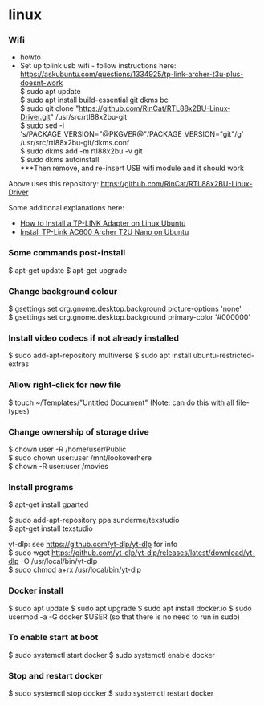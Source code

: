 # linux

### Wifi

- howto
- Set up tplink usb wifi - follow instructions here: https://askubuntu.com/questions/1334925/tp-link-archer-t3u-plus-doesnt-work  
$ sudo apt update  
$ sudo apt install build-essential git dkms bc  
$ sudo git clone "https://github.com/RinCat/RTL88x2BU-Linux-Driver.git" /usr/src/rtl88x2bu-git  
$ sudo sed -i 's/PACKAGE_VERSION="@PKGVER@"/PACKAGE_VERSION="git"/g' /usr/src/rtl88x2bu-git/dkms.conf  
$ sudo dkms add -m rtl88x2bu -v git  
$ sudo dkms autoinstall  
***Then remove, and re-insert USB wifi module and it should work

Above uses this repository: https://github.com/RinCat/RTL88x2BU-Linux-Driver

Some additional explanations here:
- [How to Install a TP-LINK Adapter on Linux Ubuntu](https://community.tp-link.com/en/home/stories/detail/323)
- [Install TP-Link AC600 Archer T2U Nano on Ubuntu](https://ostechnix.com/install-tp-link-ac600-archer-t2u-nano-wifi-usb-adapter-in-linux/)


### Some commands post-install

$ apt-get update
$ apt-get upgrade

### Change background colour

$ gsettings set org.gnome.desktop.background picture-options 'none'  
$ gsettings set org.gnome.desktop.background primary-color '#000000'  

### Install video codecs if not already installed

$ sudo add-apt-repository multiverse
$ sudo apt install ubuntu-restricted-extras

### Allow right-click for new file

$ touch ~/Templates/"Untitled Document"  (Note: can do this with all file-types)

### Change ownership of storage drive

$ chown user -R /home/user/Public  
$ sudo chown user:user /mnt/lookoverhere  
$ chown -R user:user /movies 

### Install programs

$ apt-get install gparted  

$ sudo add-apt-repository ppa:sunderme/texstudio  
$ apt-get install texstudio

yt-dlp: see https://github.com/yt-dlp/yt-dlp for info  
$ sudo wget https://github.com/yt-dlp/yt-dlp/releases/latest/download/yt-dlp -O /usr/local/bin/yt-dlp  
$ sudo chmod a+rx /usr/local/bin/yt-dlp  

### Docker install
$ sudo apt update
$ sudo apt upgrade
$ sudo apt install docker.io
$ sudo usermod -a -G docker $USER (so that there is no need to run in sudo)

### To enable start at boot
$ sudo systemctl start docker
$ sudo systemctl enable docker

### Stop and restart docker
$ sudo systemctl stop docker
$ sudo systemctl restart docker
